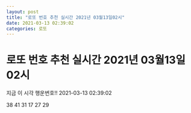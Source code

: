 ```yaml
---
layout: post
title: "로또 번호 추천 실시간 2021년 03월13일02시"
date: 2021-03-13 02:39:02
categories: 로또
---
```


# 로또 번호 추천 실시간 2021년 03월13일02시

지금 이 시각 행운번호!! 2021-03-13 02:39:02

 38  41  31  17  27  29 


